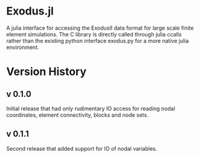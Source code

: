 # Exodus.jl
A julia interface for accessing the ExodusII data format for large scale finite element simulations. The C library is directly called through julia ccalls rather than the existing python interface exodus.py for a more native julia environment. 

# Version History

## v 0.1.0
Initial release that had only rudimentary IO access for reading nodal coordinates, element connectivity, blocks and node sets.

## v 0.1.1
Second release that added support for IO of nodal variables.

